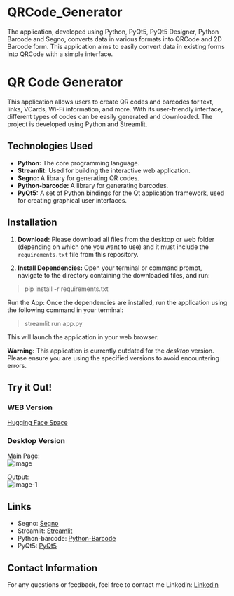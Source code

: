 # QRCode_Generator
The application, developed using Python, PyQt5, PyQt5 Designer, Python Barcode and Segno, converts data in various formats into QRCode and 2D Barcode form. This application aims to easily convert data in existing forms into QRCode with a simple interface.

# QR Code Generator
This application allows users to create QR codes and barcodes for text, links, VCards, Wi-Fi information, and more. With its user-friendly interface, different types of codes can be easily generated and downloaded. The project is developed using Python and Streamlit.

## Technologies Used

* **Python:** The core programming language.
* **Streamlit:**  Used for building the interactive web application.
* **Segno:** A library for generating QR codes.
* **Python-barcode:** A library for generating barcodes.
* **PyQt5:** A set of Python bindings for the Qt application framework, used for creating graphical user interfaces.

## Installation

1. **Download:** Please download all files from the desktop or web folder (depending on which one you want to use) and it must include the `requirements.txt` file from this repository.

2. **Install Dependencies:** Open your terminal or command prompt, navigate to the directory containing the downloaded files, and run:

> pip install -r requirements.txt

Run the App: Once the dependencies are installed, run the application using the following command in your terminal:

> streamlit run app.py

This will launch the application in your web browser.

**Warning:** This application is currently outdated for the *desktop* version. Please ensure you are using the specified versions to avoid encountering errors.

## Try it Out!
### WEB Version
[Hugging Face Space](https://huggingface.co/spaces/hanifekaptan/QR_Code_Generator)

### Desktop Version
Main Page:  
![image](https://github.com/hnfkptn/QRCode_Generator/assets/129584767/d8668264-4301-453f-ac9a-de54c0cf8ed5)

Output:  
![image-1](https://github.com/hnfkptn/QRCode_Generator/assets/129584767/463b5b1c-a6ac-494a-ba21-c96c3dd8281f)


## Links
* Segno: [Segno](https://segno.readthedocs.io/en/latest/)
* Streamlit: [Streamlit](https://streamlit.io/)
* Python-barcode: [Python-Barcode](https://python-barcode.readthedocs.io/en/stable/)
* PyQt5: [PyQt5](https://www.riverbankcomputing.com/static/Docs/PyQt5/)

## Contact Information
For any questions or feedback, feel free to contact me
LinkedIn: [LinkedIn](https://www.linkedin.com/in/hanifekaptan-u1f90d/)

